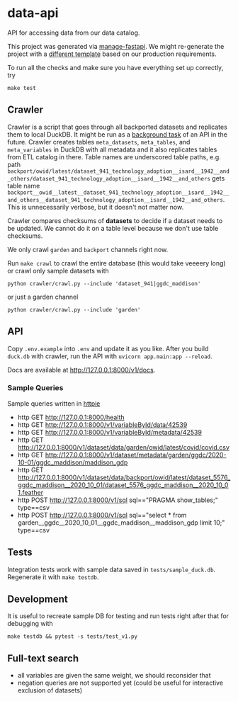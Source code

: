 # data-api

API for accessing data from our data catalog.

This project was generated via [manage-fastapi](https://ycd.github.io/manage-fastapi/). We might re-generate the project with a [different template](https://fastapi.tiangolo.com/advanced/templates/) based on our production requirements.

To run all the checks and make sure you have everything set up correctly, try

```
make test
```


## Crawler

Crawler is a script that goes through all backported datasets and replicates them to local DuckDB. It might be run as a [background task](https://fastapi.tiangolo.com/tutorial/background-tasks/) of an API in the future. Crawler creates tables `meta_datasets`, `meta_tables`, and `meta_variables` in DuckDB with all metadata and it also replicates tables from ETL catalog in there. Table names are underscored table paths, e.g. path `backport/owid/latest/dataset_941_technology_adoption__isard__1942__and_others/dataset_941_technology_adoption__isard__1942__and_others` gets table name `backport__owid__latest__dataset_941_technology_adoption__isard__1942__and_others__dataset_941_technology_adoption__isard__1942__and_others`. This is unnecessarily verbose, but it doesn't not matter now.

Crawler compares checksums of **datasets** to decide if a dataset needs to be updated. We cannot do it on a table level because we don't use table checksums.

We only crawl `garden` and `backport` channels right now.

Run `make crawl` to crawl the entire database (this would take veeeery long) or crawl only sample datasets with

```
python crawler/crawl.py --include 'dataset_941|ggdc_maddison'
```

or just a garden channel

```
python crawler/crawl.py --include 'garden'
```


## API

Copy `.env.example` into `.env` and update it as you like. After you build `duck.db` with crawler, run the API with `uvicorn app.main:app --reload`.

Docs are available at http://127.0.0.1:8000/v1/docs.

### Sample Queries

Sample queries written in [httpie](https://httpie.io/)

- http GET http://127.0.0.1:8000/health
- http GET http://127.0.0.1:8000/v1/variableById/data/42539
- http GET http://127.0.0.1:8000/v1/variableById/metadata/42539
- http GET http://127.0.0.1:8000/v1/dataset/data/garden/owid/latest/covid/covid.csv
- http GET http://127.0.0.1:8000/v1/dataset/metadata/garden/ggdc/2020-10-01/ggdc_maddison/maddison_gdp
- http GET http://127.0.0.1:8000/v1/dataset/data/backport/owid/latest/dataset_5576_ggdc_maddison__2020_10_01/dataset_5576_ggdc_maddison__2020_10_01.feather
- http POST http://127.0.0.1:8000/v1/sql sql=="PRAGMA show_tables;" type==csv
- http POST http://127.0.0.1:8000/v1/sql sql=="select * from garden__ggdc__2020_10_01__ggdc_maddison__maddison_gdp limit 10;" type==csv

## Tests

Integration tests work with sample data saved in `tests/sample_duck.db`. Regenerate it with `make testdb`.


## Development

It is useful to recreate sample DB for testing and run tests right after that for debugging with

```
make testdb && pytest -s tests/test_v1.py
```

## Full-text search

- all variables are given the same weight, we should reconsider that
- negation queries are not supported yet (could be useful for interactive exclusion of datasets)
